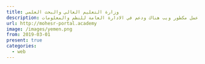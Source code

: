 ```yaml
---
title: وزارة التعليم العالي والبحث العلمي
description: أعمل مكطور ويب هناك ودعم في الادارة العامة للنظم والمعلومات
url: http://mohesr-portal.academy
image: /images/yemen.png
from: 2019-03-01
present: true
categories:
  - web
---
```


